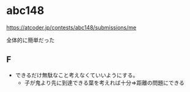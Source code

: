 # abc148

https://atcoder.jp/contests/abc148/submissions/me

全体的に簡単だった

## F

- できるだけ無駄なこと考えなくていいようにする。
  - 子が鬼より先に到達できる葉を考えれば十分=>距離の問題にできる
